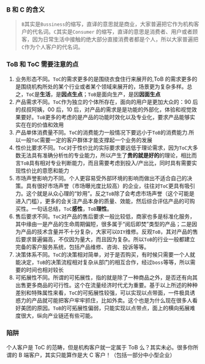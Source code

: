 ### B 和 C 的含义

> `B`其实是`Bussiness`的缩写，直译的意思就是商业，大家普遍把它作为机构客户的代名词。`C`其实是`Consumer` 的缩写，直译的意思是消费者、用户或者顾客，因为日常生活中接触的绝大部分直接消费者都是个人，所以大家普遍把`C`作为个人客户的代名词。

### ToB 和 ToC 需要注意的点

1. 业务形态不同。`ToC`的需求更多的是围绕衣食住行来展开的,ToB 的需求更多的是围绕机构所处的某个行业或者某个领域来展开的，场景更为复杂多样。总之，`ToC`是**生活**，是**因点生点**；`ToB`是面向生产，是因**因面生点**
2. 产品需求不同。`ToC`作为独立的个体所存在，面向的用户是更加大众的：90 后的叔叔阿姨，00 后，10 后，对产品的需求是是功能的外部化，体验和视觉效果要好。`ToB`更多的考虑的是产品的功能时效化以及专业化，要求产品能够实实在在的价值和效用
3. 产品单体消费量不同。`ToC`的消费能力一般情况下要远小于`ToB`的消费能力.所以一般`ToC`需要一定的客户群体才能支撑起一个业务的发展
4. 性价比要求不同。`ToC`对于性价比的实际要求要远低于理论需求，因为`ToC`大多数无法具有准确分析`性`的专业能力，所以产生了**贵的就是好的**的理论，相比而言`ToB`具有相对专业判断能力，而且需要考虑到投入/产出比，同时具有需要实现性价比的意愿和能力
5. 市场声誉影响力不同。个人更容易受外部环境的影响而做出不适合自己的决策。具有很好市场声誉（市场曝光度比较高）的企业，往往对`ToC`更具有吸引力。这个就是从众心理的“妙用”。反之`ToB`除了会考虑市场声誉（这个可能是进入门槛），更多的会关注产品本身的质量、效能，然后综合评估产品的可购买性。一句话总结，`ToC`**感性**，`ToB`**理性**。
6. 售后要求不同。`ToC`对产品的售后要求一般比较低，商家也多是标准化服务，其中缘由一是产品的生命周期偏短，很多属于“阅后即焚”类型的产品；二是因为产品的技术含量并不十分复杂，大家可以`DIY`维修。反观`ToB`，其对产品的售后要求普遍偏高，不仅因为量大，而且因为复杂。所以`ToB`的行业一般都建立完备的客户服务系统，包括产品维修、咨询、投诉等等。
7. 决策体系不同。`ToC`的决策相对简单，对于是否购买，有时候只需要一个人就能决定，`ToB`的决策流程相对复杂从部门的相互合作，经过`boss`等等，所以需要的时间也相对较长
8. 可拓展性不同。所谓的可拓展性，指的就是除了一种商品之外，是否还有向其出售更多商品的可行性。这个在流量经济时代尤为重要。基于以上所述的种种差别和特殊属性来看，`ToC`的可拓展性较强，可以实现以点带面，一件极具诱惑力的产品就可能把客户牢牢抓住，比如外卖。这个也是为什么现在很多人看好美团的原因。`ToB`的可拓展性偏弱，只能实现以点带点，面上的横向拓展难度很大，纵向产业链还有些可能。

### 陷阱

个人客户是 ToC 的范畴，但是机构客户就一定属于 ToB 么？其实未必。很多你所谓的 B 端客户，其实只能算作是大 C 客户！（包括一部分中小型企业）
